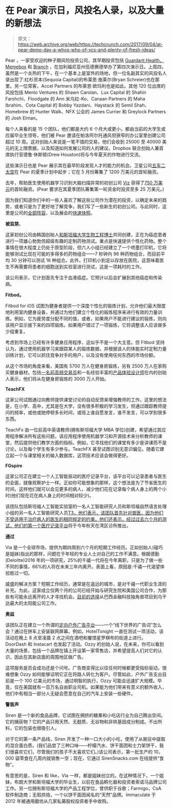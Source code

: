 # 在 Pear 演示日，风投名人录，以及大量的新想法 

> 原文：<https://web.archive.org/web/https://techcrunch.com/2017/09/04/at-pear-demo-day-a-whos-who-of-vcs-and-plenty-of-fresh-ideas/>

Pear ，一家受欢迎的种子期风险投资公司，其早期投资包括 [Guardant Health、](https://web.archive.org/web/20221225233139/https://www.forbes.com/forbes/welcome/?toURL=https://www.forbes.com/sites/matthewherper/2017/05/11/guardant-health-raises-350-million-in-race-toward-a-cancer-blood-test/&refURL=https://www.google.com/&referrer=https://www.google.com/) [Memebox](https://web.archive.org/web/20221225233139/https://www.recode.net/2016/12/15/13965074/memebox-60-million-series-c-funding-y-combinator) 和 [Branch](https://web.archive.org/web/20221225233139/https://techcrunch.com/2017/04/10/branch-60m-andy-rubin/) ，在加利福尼亚州伍德赛德举办了第四次演示日。上周四，虽然是一个炎热的下午，在一个基本上是室外的场地，但一位名副其实的风投名人录出现了:红杉资本(Sequoia Capital)的布莱恩·施莱尔(Bryan Schreier)也在那里。另一位常客，Accel Partners 的布莱恩·欧玛利也是如此。其他 120 位出席的风投包括 Menlo Ventures 的 Shawn Carolan、Lux Capital 的 Shahin Farshchi、Floodgate 的 Ann 米乌拉-Ko、Canaan Partners 的 Maha Ibrahim、Cota Capital 的 Bobby Yazdani、Haystack 的 Semil Shah、Homebrew 的 Hunter Walk、NFX 公会的 James Currier 和 Greylock Partners 的 Josh Elman。

每个人来看的是 15 个团队，他们都是大约 6 个月大或更小，都由当前的大学生或应届毕业生领导，他们被 Pear 邀请在帕洛阿尔托通风但狭窄的办公室里创建公司超过 10 周。这对创始人来说是一笔不错的交易，他们会收到 25000 至 40000 美元的无上限票据，以及知道如何发展公司的人的建议。Dropbox 联合创始人兼首席执行官德鲁·休斯顿(Drew Houston)将与今年夏天的作物进行交流。

这些演示日也是 Pear 展示其在最早阶段发现人才的能力的机会。卫星公司[五车二太空](https://web.archive.org/web/20221225233139/https://www.capellaspace.com/)在 Pear 的夏季计划中起步；它在 5 月份筹集了 1200 万美元的首轮融资。

去年，帮助医生使用机器学习识别大脑扫描异常的初创公司 [Viz](https://web.archive.org/web/20221225233139/https://www.viz.ai/) 获得了[750 万美元](https://web.archive.org/web/20221225233139/http://nocamels.com/2017/05/startup-viz-raises-7-5-million/)的首轮融资。(Pear 要求在其夏季团队筹集第一轮资金时投资至多 25 万美元。)

因为我们知道你们中的一些人喜欢了解这些公司作为潜在的投资，以确定未来的趋势，或者只是为了更好地了解竞争，我们写了一些新生的初创公司。与此同时，这里是公司的[全部阵容](https://web.archive.org/web/20221225233139/https://www.pear.vc/summer17)，以及展会的[快速快照](https://web.archive.org/web/20221225233139/https://photos.google.com/share/AF1QipMzAzvGq1aEMafkkJAsEZME5H8uqpo_Rdg_Zft3sSTYMFftt2pH4qyvf-Qr-BuOfw?key=azVFSGY3Z1pSX3pQYnZFVHNfdU1qUzRaLXN2cTNB)。

**被监禁**。

这家初创公司由韩国创始人[和斯坦福大学生物工程博士](https://web.archive.org/web/20221225233139/https://www.linkedin.com/in/sungwon-lim-15571625/)共同创建，正在为癌症患者进行一项雄心勃勃但超级有趣的定制药物测试。重点是快速提供个性化药物。整个事情在很大程度上仍处于原型阶段，但六人小组已经建立了一个喷墨打印机，它将能够测试比现在可能的多得多的药物组合——7 秒钟内 96 种药物组合，而目前平均 30 分钟可以测试 16 种组合。此外，打印机小到足以存放在医院，这意味着医生不再需要将患者的细胞送到实验室进行测试，这是一项耗时的工作。

该公司表示，它计划首先专注于血液癌症。它预计以后会扩展到其他癌症和传染病。

**Fitbod。**

Fitbod for iOS 试图为健身者提供一个深度个性化的锻炼计划，允许他们最大限度地利用室内健身设备，并通过为他们建立个性化的锻炼程序来进行有效的力量训练。例如，它为疲劳度分配不同的值，或者，如果用户不能进行建议的锻炼，则向该用户显示接下来的四项锻炼。如果用户错过了一项锻炼，它将调整该人应该做多少组重复。

考虑到市场上已经有许多健身应用程序，这似乎不是一个大主意。但 Fitbod 坚持认为，通过使用机器学习来跟踪某人的锻炼数据，并根据该人的体能实时定制力量训练计划，它可以抓住竞争对手的用户，以及没有使用任何东西的市场份额。

从这个市场的角度来看，美国有 5700 万人在健身房锻炼，另有 2500 万人在家购买健身器材。包括[一名前高频交易员](https://web.archive.org/web/20221225233139/https://www.linkedin.com/in/allen-chen-17a7748/)和一名经验丰富的[产品体验设计师](https://web.archive.org/web/20221225233139/https://www.linkedin.com/in/jessventicinque/)在内的创始人表示，他们将从在健身房锻炼的 3000 万人开始。

**TeachFX**

这家公司试图通过向教师提供课堂讨论的自动反馈来增强教师的工作。这里的想法是，在小学、高中，尤其是在大学，没有很多积极的学习发生，但通过跟踪教师提问的频率，或他或她停顿多长时间，或班上谁自愿发言，谁不发言，可以学到很多东西。

TeachFx 由一位前高中英语教师(拥有斯坦福大学 MBA 学位)创建，希望通过其应用程序解决所有这些问题，该应用程序使用机器学习和开源技术来分析教师的课堂，然后提供他们教学方面的指标。例如，它寻找他们的课堂有多少是讲课而不是讨论，以及每个学生有多少参与。TeachFX 甚至试图识别无意识偏见，随着它建立起一个与课堂相关的输入数据库，这项技术应该会做得更好。

**FGspire**

这家公司正在建立一个人工智能驱动的医疗记录平台，该平台可以记录患者与医生的会面，就像观察护士一样。正如你可能想象的那样，这个想法是为了节省医生的时间，这样他们就可以会见更多的病人，减少他们花在记录每个病人身上的两个小时(他们现在花在病人身上的时间相对较少)。

该团队包括斯坦福人工智能实验室的一名人工智能研究人员和斯坦福自然语言处理小组的另一名人工智能研究人员[T3，他们表示，该团队首先针对兽医，因为他们不受适用于治疗病人的医生的相同规定的约束。他们还表示，经过过去六个月的测试，他们的第一个](https://web.archive.org/web/20221225233139/https://www.linkedin.com/in/sam-ginn-825b07106/)[医疗记录平台](https://web.archive.org/web/20221225233139/https://vetspire.com/)将于今年秋天在湾区诊所推出。

**通过**

Via 是一个全球市场，提供为期四周到六个月的短期工作经历。正如创始人(碰巧是姐妹)指出的那样，问题在于年轻的专业人士对自己的工作不满意。根据德勤(Deloitte)2016 年的一项研究，25%的千禧一代将在今年离职，只是为了做一些不同的事情，66%的人将在未来三年内离开。表面上看，原因是:千禧一代渴望体验胜过一切。

威盛的解决方案？短期工作经历，通常是在遥远的城市，是对千禧一代职业生涯的补充。为此，这家成立仅两个月的公司已经开始与研究生院和美国公司合作，为那些有可能永远离开的人才寻找机会。[目前的选择](https://web.archive.org/web/20221225233139/http://www.via.ventures/)从巴西金融科技独角兽项目到乌干达最大的太阳能公司工作。

**奥兹**

该团队正在建立一个所谓的[定向户外广告平台](https://web.archive.org/web/20221225233139/https://driveozzy.com/)——一个“线下世界的广告词”怎么会？通过在拼车上安装联网屏幕。例如，HotelTonight 一直在测试一项活动，该活动在晚上 8 点至凌晨 2 点之间在酒吧和餐馆星罗棋布的街道上进行。DoorDash 和 Instacart 也发起了活动。Ozzy 的创始人说，在未来，你可以看到大量的场景，包括一个品牌在镇上开设第一家零售店，并希望提高人们对它的认识，因此在其新店面的周围地区做广告。

这项服务是否会成功还是个问号。广告商变得比以往任何时候都更受指标驱动，很难想象 Ozzy 如何能够证明它正在将路人转化为客户。尽管如此，户外广告支出目前是一个 100 亿美元的市场，通过明智的执行，Ozzy 可能会迅速扩大规模。毕竟，仅在美国就有一百万名自由职业司机。如果能为他们带来有意义的额外收入，他们中有相当一部分人无疑会愿意在自己的汽车上安装一些硬件。

**警笛声**

Siren 是一个新的食品品牌，它试图在拥挤的糖果和小吃店行业为自己腾出空间。它的捕获物？它的产品只用天然、无麸质、无谷物和非转基因成分制成。不出所料，它的包装也很吸引人。

对于它的第一条产品线，Siren 开发了一种一口大小的小吃，使用了从豌豆中提取的混合蛋白质。(我们品尝了三种口味——柠檬汽水、饼干面团和士力架饼干，我们很喜欢它们，尽管我们的孩子不太喜欢它们。)该公司表示，第一批生产的 10，000 袋零食在几周内就销售一空；现在，它通过 SirenSnacks.com 在线提供“食物”。

有意思的是，Siren 和 like，Via 一样，都是姐妹创立的。在这种情况下，一个姐妹，布朗大学和斯坦福大学的毕业生，以前在食品孵化器和投资者索诺马品牌公司工作。另一位拥有斯坦福大学的产品工程学位，曾供职于谷歌；Farmigo，CsA 软件制造商；无瑕烘焙，一个以饼干面团闻名的“天然”品牌。Immaculate 于 2012 年被通用磨坊从几家私募股权投资者手中收购。